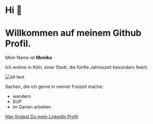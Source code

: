 # Hi :wave: 
# Willkommen auf meinem Github Profil.

Mein Name ist **Monika**

Ich wohne in Köln, einer Stadt, die fünfte Jahreszeit besonders feiert.

![alt text](https://media3.giphy.com/media/3o84TV4t81nwhqirh6/giphy.gif?cid=ecf05e47w4o4yjrztziuhpbp9iz8z29p4eeqvt93wgptnnla&rid=giphy.gif&ct=g)

Sachen, die ich gerne in meiner Freizeit mache:

- wandern
- SUP
- im Garten arbeiten


[Hier findest Du mein LinkedIn Profil](https://www.linkedin.com/in/monika-moj-26252018a/)
